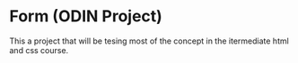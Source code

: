 # Form (ODIN Project)

This a project that will be tesing most of the concept in the itermediate html and css course.
